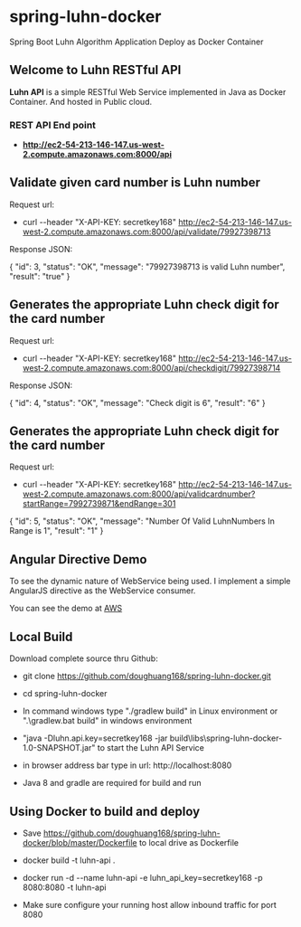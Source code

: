 # spring-luhn-docker
Spring Boot Luhn Algorithm Application Deploy as Docker Container 
## Welcome to Luhn RESTful API ##

**Luhn API** is a simple RESTful Web Service implemented in Java as Docker Container.  And hosted in Public cloud. 

### REST API End point ###
- **http://ec2-54-213-146-147.us-west-2.compute.amazonaws.com:8000/api**



## Validate given card number is Luhn number 
Request url:

- curl --header "X-API-KEY: secretkey168" http://ec2-54-213-146-147.us-west-2.compute.amazonaws.com:8000/api/validate/79927398713
 

Response JSON:

{
  "id": 3,
  "status": "OK",
  "message": "79927398713 is valid Luhn number",
  "result": "true"
}


## Generates the appropriate Luhn check digit for the card number 
Request url:

- curl --header "X-API-KEY: secretkey168" http://ec2-54-213-146-147.us-west-2.compute.amazonaws.com:8000/api/checkdigit/79927398714
 

Response JSON:

{
  "id": 4,
  "status": "OK",
  "message": "Check digit is 6",
  "result": "6"
}

## Generates the appropriate Luhn check digit for the card number 
Request url:

- curl --header "X-API-KEY: secretkey168" http://ec2-54-213-146-147.us-west-2.compute.amazonaws.com:8000/api/validcardnumber?startRange=7992739871&endRange=301

 

{
  "id": 5,
  "status": "OK",
  "message": "Number Of Valid LuhnNumbers In Range is 1",
  "result": "1"
}
 
## Angular Directive Demo
To see the dynamic nature of WebService being used. I implement a simple AngularJS directive as the WebService consumer.


You can see the demo at  [AWS](http://ec2-54-213-146-147.us-west-2.compute.amazonaws.com:8000/)



## Local Build
Download complete source thru Github:

- git clone https://github.com/doughuang168/spring-luhn-docker.git
 
- cd spring-luhn-docker


- In command windows type "./gradlew build" in Linux environment or ".\gradlew.bat build" in windows environment


- "java -Dluhn.api.key=secretkey168 -jar build\libs\spring-luhn-docker-1.0-SNAPSHOT.jar" to start the Luhn API Service

- in browser address bar type in url: http://localhost:8080

- Java 8 and gradle are required for build and run



## Using Docker to build and deploy
- Save https://github.com/doughuang168/spring-luhn-docker/blob/master/Dockerfile to local drive as Dockerfile

-  docker build -t luhn-api  .

-  docker run -d --name luhn-api -e luhn_api_key=secretkey168 -p 8080:8080 -t luhn-api

- Make sure configure your running host allow inbound traffic for port 8080   

